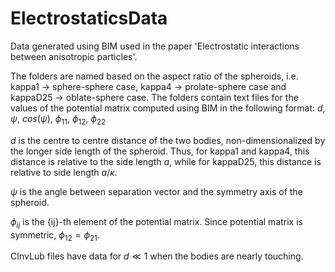 # ElectrostaticsData
Data generated using BIM used in the paper 'Electrostatic interactions between anisotropic particles'.

The folders are named based on the aspect ratio of the spheroids, i.e. kappa1 -> sphere-sphere case, kappa4 -> prolate-sphere case and kappaD25 -> oblate-sphere case.
The folders contain text files for the values of the potential matrix computed using BIM in the following format:
$d$,  $\psi$,  $cos(\psi)$,  $\phi_{11}$,  $\phi_{12}$,  $\phi_{22}$

$d$ is the centre to centre distance of the two bodies, non-dimensionalized by the longer side length of the spheroid. Thus, for kappa1 and kappa4, this distance is relative to the side length $a$, while for kappaD25, this distance is relative to side length $a/\kappa$.

$\psi$ is the angle between separation vector and the symmetry axis of the spheroid.

$\phi_{ij}$ is the {ij}-th element of the potential matrix. Since potential matrix is symmetric, $\phi_12 = \phi_{21}$.

CInvLub files have data for $d \ll 1$ when the bodies are nearly touching.



